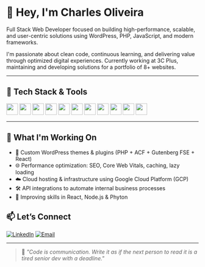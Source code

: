 # 👋 Hey, I'm Charles Oliveira

Full Stack Web Developer focused on building high-performance, scalable, and user-centric solutions using WordPress, PHP, JavaScript, and modern frameworks.

I'm passionate about clean code, continuous learning, and delivering value through optimized digital experiences. Currently working at 3C Plus, maintaining and developing solutions for a portfolio of 8+ websites.

---

## 🔧 Tech Stack & Tools

<div align="left">
  <img src="https://cdn.jsdelivr.net/gh/devicons/devicon/icons/javascript/javascript-original.svg" width="30" height="30" />
  <img src="https://cdn.jsdelivr.net/gh/devicons/devicon/icons/php/php-original.svg" width="30" height="30" />
  <img src="https://cdn.jsdelivr.net/gh/devicons/devicon/icons/react/react-original.svg" width="30" height="30" />
  <img src="https://cdn.jsdelivr.net/gh/devicons/devicon/icons/vuejs/vuejs-original.svg" width="30" height="30" />
  <img src="https://cdn.jsdelivr.net/gh/devicons/devicon/icons/wordpress/wordpress-plain.svg" width="30" height="30" />
  <img src="https://cdn.jsdelivr.net/gh/devicons/devicon/icons/html5/html5-original.svg" width="30" height="30" />
  <img src="https://cdn.jsdelivr.net/gh/devicons/devicon/icons/css3/css3-original.svg" width="30" height="30" />
  <img src="https://cdn.jsdelivr.net/gh/devicons/devicon/icons/mysql/mysql-original.svg" width="30" height="30" />
  <img src="https://cdn.jsdelivr.net/gh/devicons/devicon/icons/nodejs/nodejs-original.svg" width="30" height="30" />
  <img src="https://cdn.jsdelivr.net/gh/devicons/devicon/icons/linux/linux-original.svg" width="30" height="30" />
  <img src="https://cdn.jsdelivr.net/gh/devicons/devicon/icons/git/git-original.svg" width="30" height="30" />
</div>

---

## 🚀 What I'm Working On

- 🔧 Custom WordPress themes & plugins (PHP + ACF + Gutenberg FSE + React)
- 🌐 Performance optimization: SEO, Core Web Vitals, caching, lazy loading
- ☁️ Cloud hosting & infrastructure using Google Cloud Platform (GCP)
- 🛠 API integrations to automate internal business processes
- 🧠 Improving skills in React, Node.js & Phyton

## 📫 Let’s Connect

[![LinkedIn](https://img.shields.io/badge/LinkedIn-0077B5?style=for-the-badge&logo=linkedin&logoColor=white)](https://www.linkedin.com/in/charleslimaoliveira)
[![Email](https://img.shields.io/badge/Gmail-D14836?style=for-the-badge&logo=gmail&logoColor=white)](mailto:charlesjoliveira65@gmail.com)

---

> 🎯 *"Code is communication. Write it as if the next person to read it is a tired senior dev with a deadline."*
